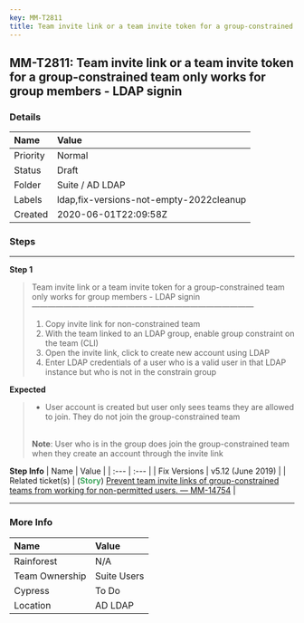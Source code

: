 ```yaml
---
key: MM-T2811
title: Team invite link or a team invite token for a group-constrained team only works for group members - LDAP signin
---
```


## MM-T2811: Team invite link or a team invite token for a group-constrained team only works for group members - LDAP signin

### Details

| Name     | Value                                   |
| :------- | :-------------------------------------- |
| Priority | Normal                                  |
| Status   | Draft                                   |
| Folder   | Suite / AD LDAP                         |
| Labels   | ldap,fix-versions-not-empty-2022cleanup |
| Created  | 2020-06-01T22:09:58Z                    |

### Steps

<hr/>

**Step 1**

> <article>Team invite link or a team invite token for a group-constrained team only works for group members - LDAP signin<br />————————————————————————————<ol><li>Copy invite link for non-constrained team</li><li> With the team linked to an LDAP group, enable group constraint on the team (CLI)</li><li> Open the invite link, click to create new account using LDAP</li><li>Enter LDAP credentials of a user who is a valid user in that LDAP instance but who is not in the constrain group</li></ol></article>

**Expected**

> <article><ul><li>User account is created but user only sees teams they are allowed to join. They do not join the group-constrained team</li></ul><br /><strong>Note</strong>: User who is in the group does join the group-constrained team when they create an account through the invite link</article>

**Step Info**
| Name | Value |
| :--- | :--- |
| Fix Versions | v5.12 (June 2019) |
| Related ticket(s) | (<strong><span style="color:rgb(65, 168, 95)">Story</span></strong>) <a href="http://mmthttps%3A//mattermost.atlassian.net/browse/MM-14754">Prevent team invite links of group-constrained teams from working for non-permitted users. — MM-14754</a> |

<hr/>

### More Info

| Name           | Value       |
| :------------- | :---------- |
| Rainforest     | N/A         |
| Team Ownership | Suite Users |
| Cypress        | To Do       |
| Location       | AD LDAP     |
